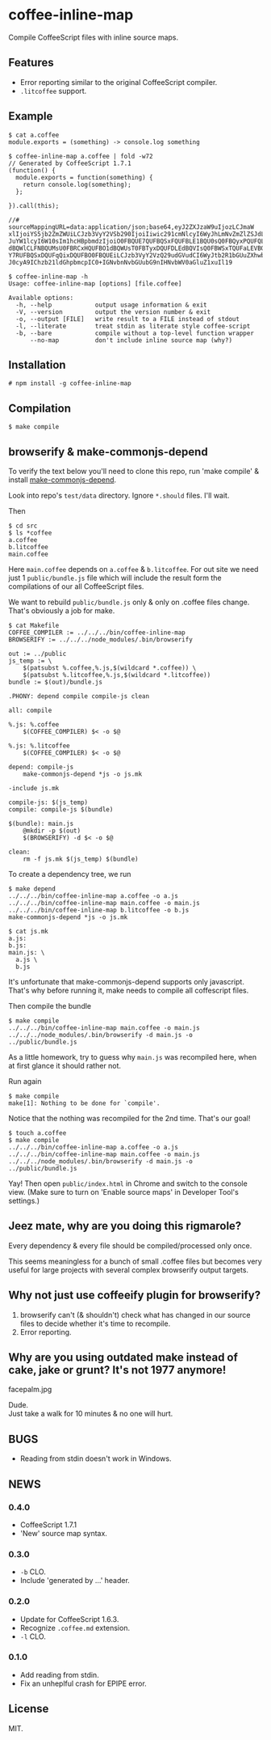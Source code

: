 # coffee-inline-map

Compile CoffeeScript files with inline source maps.

## Features

* Error reporting similar to the original CoffeeScript compiler.
* `.litcoffee` support.

## Example

```
$ cat a.coffee
module.exports = (something) -> console.log something

$ coffee-inline-map a.coffee | fold -w72
// Generated by CoffeeScript 1.7.1
(function() {
  module.exports = function(something) {
    return console.log(something);
  };

}).call(this);

//# sourceMappingURL=data:application/json;base64,eyJ2ZXJzaW9uIjozLCJmaW
xlIjoiYS5jb2ZmZWUiLCJzb3VyY2VSb290IjoiIiwic291cmNlcyI6WyJhLmNvZmZlZSJdLC
JuYW1lcyI6W10sIm1hcHBpbmdzIjoiO0FBQUE7QUFBQSxFQUFBLE1BQU0sQ0FBQyxPQUFQLE
dBQWlCLFNBQUMsU0FBRCxHQUFBO1dBQWUsT0FBTyxDQUFDLEdBQVIsQ0FBWSxTQUFaLEVBQW
Y7RUFBQSxDQUFqQixDQUFBO0FBQUEiLCJzb3VyY2VzQ29udGVudCI6WyJtb2R1bGUuZXhwb3
J0cyA9IChzb21ldGhpbmcpIC0+IGNvbnNvbGUubG9nIHNvbWV0aGluZ1xuIl19

$ coffee-inline-map -h
Usage: coffee-inline-map [options] [file.coffee]

Available options:
  -h, --help            output usage information & exit
  -V, --version         output the version number & exit
  -o, --output [FILE]   write result to a FILE instead of stdout
  -l, --literate        treat stdin as literate style coffee-script
  -b, --bare            compile without a top-level function wrapper
      --no-map          don't include inline source map (why?)

```

## Installation

    # npm install -g coffee-inline-map

## Compilation

    $ make compile

## browserify & make-commonjs-depend

To verify the text below you'll need to clone this repo, run 'make
compile' & install
[make-commonjs-depend](https://github.com/gromnitsky/make-commonjs-depend).

Look into repo's `test/data` directory. Ignore `*.should` files. I'll wait.

Then

```
$ cd src
$ ls *coffee
a.coffee
b.litcoffee
main.coffee

```

Here `main.coffee` depends on `a.coffee` & `b.litcoffee`. For out site
we need just 1 `public/bundle.js` file which will include the result form the
compilations of our all CoffeeScript files.

We want to rebuild `public/bundle.js` only & only on .coffee files
change. That's obviously a job for make.

```
$ cat Makefile
COFFEE_COMPILER := ../../../bin/coffee-inline-map
BROWSERIFY := ../../../node_modules/.bin/browserify

out := ../public
js_temp := \
	$(patsubst %.coffee,%.js,$(wildcard *.coffee)) \
	$(patsubst %.litcoffee,%.js,$(wildcard *.litcoffee))
bundle := $(out)/bundle.js

.PHONY: depend compile compile-js clean

all: compile

%.js: %.coffee
	$(COFFEE_COMPILER) $< -o $@

%.js: %.litcoffee
	$(COFFEE_COMPILER) $< -o $@

depend: compile-js
	make-commonjs-depend *js -o js.mk

-include js.mk

compile-js: $(js_temp)
compile: compile-js $(bundle)

$(bundle): main.js
	@mkdir -p $(out)
	$(BROWSERIFY) -d $< -o $@

clean:
	rm -f js.mk $(js_temp) $(bundle)

```

To create a dependency tree, we run

```
$ make depend
../../../bin/coffee-inline-map a.coffee -o a.js
../../../bin/coffee-inline-map main.coffee -o main.js
../../../bin/coffee-inline-map b.litcoffee -o b.js
make-commonjs-depend *js -o js.mk

```

```
$ cat js.mk
a.js:
b.js:
main.js: \
  a.js \
  b.js

```

It's unfortunate that make-commonjs-depend supports only
javascript. That's why before running it, make needs to compile all
coffescript files.

Then compile the bundle

```
$ make compile
../../../bin/coffee-inline-map main.coffee -o main.js
../../../node_modules/.bin/browserify -d main.js -o ../public/bundle.js

```

As a little homework, try to guess why `main.js` was recompiled here,
when at first glance it should rather not.

Run again

```
$ make compile
make[1]: Nothing to be done for `compile'.

```

Notice that the nothing was recompiled for the 2nd time. That's our goal!

```
$ touch a.coffee
$ make compile
../../../bin/coffee-inline-map a.coffee -o a.js
../../../bin/coffee-inline-map main.coffee -o main.js
../../../node_modules/.bin/browserify -d main.js -o ../public/bundle.js

```

Yay! Then open `public/index.html` in Chrome and switch to the console
view. (Make sure to turn on 'Enable source maps' in Developer Tool's
settings.)

## Jeez mate, why are you doing this rigmarole?

Every dependency & every file should be compiled/processed only once.

This seems meaningless for a bunch of small .coffee files but becomes
very useful for large projects with several complex browserify output
targets.

## Why not just use coffeeify plugin for browserify?

1. browserify can't (& shouldn't) check what has changed in our source
   files to decide whether it's time to recompile.
2. Error reporting.

## Why are you using outdated make instead of cake, jake or grunt? It's not 1977 anymore!

facepalm.jpg

Dude. <br/>
Just take a walk for 10 minutes & no one will hurt.

## BUGS

* Reading from stdin doesn't work in Windows.

## NEWS

### 0.4.0

* CoffeeScript 1.7.1
* 'New' source map syntax.

### 0.3.0

* `-b` CLO.
* Include 'generated by ...' header.

### 0.2.0

* Update for CoffeeScript 1.6.3.
* Recognize `.coffee.md` extension.
* `-l` CLO.

### 0.1.0

* Add reading from stdin.
* Fix an unheplful crash for EPIPE error.

## License

MIT.
